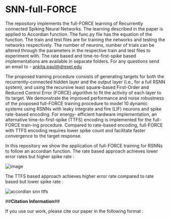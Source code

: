 # SNN-full-FORCE

The repository implements the full-FORCE learning of  Recurrently connected Spiking Neural Networks. 
The learning described in the paper is applied to Accordian function. The func.py file has the equation of the function. The train and test files are for training the networks and testing the networks respectively. The number of neurons, number of trials can be altered through the parameters in the respective train and test files to experiment with. 
The rate based and time-to-first-spike based implementations are available in separate folders. For any questions send an email to - ankita.paul@drexel.edu


The proposed training procedure consists of generating targets for both the recurrently-connected hidden layer and the output layer (i.e., for a full RSNN system), and using the recursive least square-based First-Order and Reduced Control Error (FORCE) algorithm to fit the activity of each layer to its target. We demonstrate the improved performance and noise robustness of the proposed full-FORCE training procedure to model 10 dynamic systems using RSNNs with leaky integrate and
fire (LIF) neurons and spike rate-based encoding. For energy- efficient hardware implementation, an alternative time-to-first-spike (TTFS) encoding is implemented for the full-FORCE train-ing procedure. Compared to rate-based encoding, full-FORCE with TTFS encoding requires lower spike count and facilitate faster convergence to the target response.

In this repository we show the application of full-FORCE training for RSNNs to follow an accordian function.
The rate based approach achieves lower error rates but higher spike rate :

![image](https://user-images.githubusercontent.com/53861279/167372114-6762dea5-be9d-4e14-a225-8a140327cad8.png)

The TTFS based approach achieves higher error rate compared to rate based but lower spike rate :

![accordian snn ttfs](https://user-images.githubusercontent.com/53861279/167361343-f4a7f7a0-f9fb-44ce-aec2-f999b2321501.png)


##**Citation Information**##

If you use our work, please cite our paper in the following format :

